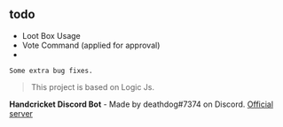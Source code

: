 ## todo
- Loot Box Usage
- Vote Command (applied for approval)
- 
`Some extra bug fixes.`

> This project is based on Logic Js.

**Handcricket Discord Bot** - Made by deathdog#7374 on Discord.
[Official server](823608260166025217)
